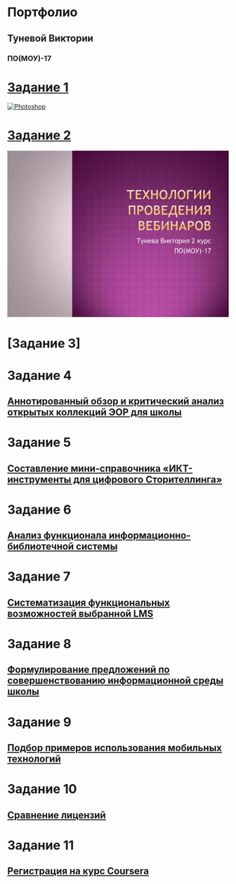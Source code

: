 
# Портфолио

## Туневой Виктории

### ПО(МОУ)-17

# [Задание 1](Task1.md)

[![Photoshop](http://img.youtube.com/vi/U0T4Ou0JZQA/0.jpg)](http://www.youtube.com/watch?v=U0T4Ou0JZQA)

# [Задание 2](https://www.dropbox.com/s/m6j5pc1bc0d2b9p/Tuneva_Viktoria.pptx?dl=0)

[![Photoshop](19-40-07-p.jpeg)](https://www.dropbox.com/s/m6j5pc1bc0d2b9p/Tuneva_Viktoria.pptx?dl=0)

# [Задание 3]

# Задание 4

## [Аннотированный обзор и критический анализ открытых коллекций ЭОР для школы ](task4.md)

# Задание 5
## [Составление мини-справочника «ИКТ-инструменты для цифрового Сторителлинга» ](task5.md)

# Задание 6

## [Анализ функционала информационно-библиотечной системы ](task6.md)

# Задание 7

## [Систематизация функциональных возможностей выбранной LMS](task7.md)

# Задание 8

## [Формулирование предложений по совершенствованию информационной среды школы ](task8.md)

# Задание 9

## [Подбор примеров использования мобильных технологий](task9.md)

# Задание 10

## [Сравнение лицензий](task10.md)

# Задание 11

## [Регистрация на курс Coursera](task11.md)
